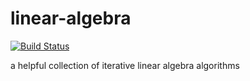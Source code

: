 linear-algebra
==============
[![Build Status](https://travis-ci.com/nstebbins/linear-algebra.svg?token=wq8kpkt8TaRN17x6BNtj&branch=master)](https://travis-ci.com/nstebbins/linear-algebra)

a helpful collection of iterative linear algebra algorithms